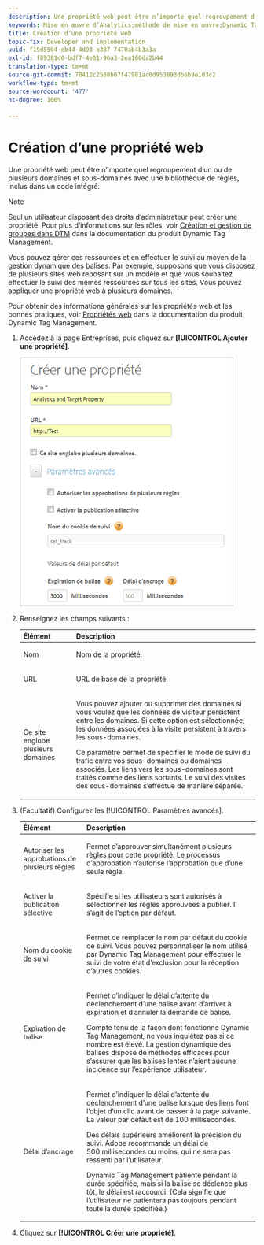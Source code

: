 ```yaml
---
description: Une propriété web peut être n’importe quel regroupement d’un ou de plusieurs domaines et sous-domaines avec une bibliothèque de règles, inclus dans un code intégré.
keywords: Mise en œuvre d’Analytics;méthode de mise en œuvre;Dynamic Tag Management;dtm;propriété web;propriété
title: Création d’une propriété web
topic-fix: Developer and implementation
uuid: f19d5504-eb44-4d93-a387-7470ab4b3a3a
exl-id: f89381d0-bdf7-4e01-96a3-2ea160da2b44
translation-type: tm+mt
source-git-commit: 78412c2588b07f47981ac0d953893db6b9e1d3c2
workflow-type: tm+mt
source-wordcount: '477'
ht-degree: 100%

---
```


# Création d’une propriété web

Une propriété web peut être n’importe quel regroupement d’un ou de plusieurs domaines et sous-domaines avec une bibliothèque de règles, inclus dans un code intégré.

>[!NOTE]
>
>Seul un utilisateur disposant des droits d’administrateur peut créer une propriété. Pour plus d’informations sur les rôles, voir [Création et gestion de groupes dans DTM](https://docs.adobe.com/content/help/fr-FR/dtm/using/admin/groups.html) dans la documentation du produit Dynamic Tag Management.

Vous pouvez gérer ces ressources et en effectuer le suivi au moyen de la gestion dynamique des balises. Par exemple, supposons que vous disposez de plusieurs sites web reposant sur un modèle et que vous souhaitez effectuer le suivi des mêmes ressources sur tous les sites. Vous pouvez appliquer une propriété web à plusieurs domaines.

Pour obtenir des informations générales sur les propriétés web et les bonnes pratiques, voir [Propriétés web](https://docs.adobe.com/content/help/fr-FR/dtm/using/admin/web-property.html) dans la documentation du produit Dynamic Tag Management.

1. Accédez à la page Entreprises, puis cliquez sur **[!UICONTROL Ajouter une propriété]**.

   ![](assets/dtm-create-web-property.png)

1. Renseignez les champs suivants :

   <table id="table_376D72251C4D4C4CA878D10C18D2532C"> 
    <thead> 
    <tr> 
    <th colname="col1" class="entry"> Élément </th> 
    <th colname="col2" class="entry"> Description </th> 
    </tr> 
    </thead>
    <tbody> 
    <tr> 
    <td colname="col1"> <span class="uicontrol"> Nom</span> </td> 
    <td colname="col2"> <p>Nom de la propriété. </p> </td> 
    </tr> 
    <tr> 
    <td colname="col1"> <span class="uicontrol"> URL</span> </td> 
    <td colname="col2"> <p>URL de base de la propriété. </p> </td> 
    </tr> 
    <tr> 
    <td colname="col1"> <span class="uicontrol"> Ce site englobe plusieurs domaines </span> </td> 
    <td colname="col2"> <p>Vous pouvez ajouter ou supprimer des domaines si vous voulez que les données de visiteur persistent entre les domaines. Si cette option est sélectionnée, les données associées à la visite persistent à travers les sous-domaines. </p> <p>Ce paramètre permet de spécifier le mode de suivi du trafic entre vos sous-domaines ou domaines associés. Les liens vers les sous-domaines sont traités comme des liens sortants. Le suivi des visites des sous-domaines s’effectue de manière séparée. </p> </td> 
    </tr> 
    </tbody> 
    </table>

1. (Facultatif) Configurez les [!UICONTROL Paramètres avancés].

   <table id="table_6E687FBE6ACC4301BCCD837F4DCBB9C9"> 
    <thead> 
    <tr> 
    <th colname="col1" class="entry"> Élément </th> 
    <th colname="col2" class="entry"> Description </th> 
    </tr> 
    </thead>
    <tbody> 
    <tr> 
    <td colname="col1"> <span class="uicontrol"> Autoriser les approbations de plusieurs règles</span> </td> 
    <td colname="col2"> <p>Permet d’approuver simultanément plusieurs règles pour cette propriété. Le processus d’approbation n’autorise l’approbation que d’une seule règle. </p> </td> 
    </tr> 
    <tr> 
    <td colname="col1"> <span class="uicontrol"> Activer la publication sélective</span> </td> 
    <td colname="col2"> <p>Spécifie si les utilisateurs sont autorisés à sélectionner les règles approuvées à publier. Il s’agit de l’option par défaut. </p> </td> 
    </tr> 
    <tr> 
    <td colname="col1"> <span class="uicontrol"> Nom du cookie de suivi</span> </td> 
    <td colname="col2"> <p>Permet de remplacer le nom par défaut du cookie de suivi. Vous pouvez personnaliser le nom utilisé par Dynamic Tag Management pour effectuer le suivi de votre état d’exclusion pour la réception d’autres cookies. </p> </td> 
    </tr> 
    <tr> 
    <td colname="col1"> <span class="uicontrol"> Expiration de balise</span> </td> 
    <td colname="col2"> <p>Permet d’indiquer le délai d’attente du déclenchement d’une balise avant d’arriver à expiration et d’annuler la demande de balise. </p> <p> Compte tenu de la façon dont fonctionne Dynamic Tag Management, ne vous inquiétez pas si ce nombre est élevé. La gestion dynamique des balises dispose de méthodes efficaces pour s’assurer que les balises lentes n’aient aucune incidence sur l’expérience utilisateur. </p> </td> 
    </tr> 
    <tr> 
    <td colname="col1"> <span class="uicontrol"> Délai d’ancrage</span> </td> 
    <td colname="col2"> <p>Permet d’indiquer le délai d’attente du déclenchement d’une balise lorsque des liens font l’objet d’un clic avant de passer à la page suivante. La valeur par défaut est de 100 millisecondes. </p> <p>Des délais supérieurs améliorent la précision du suivi. Adobe recommande un délai de 500 millisecondes ou moins, qui ne sera pas ressenti par l’utilisateur. </p> <p>Dynamic Tag Management patiente pendant la durée spécifiée, mais si la balise se déclence plus tôt, le délai est raccourci. (Cela signifie que l’utilisateur ne patientera pas toujours pendant toute la durée spécifiée.) </p> </td> 
    </tr> 
    </tbody> 
    </table>

1. Cliquez sur **[!UICONTROL Créer une propriété]**.
